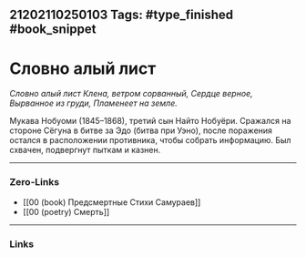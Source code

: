 21202110250103
Tags: #type_finished #book_snippet 
---
# Словно алый лист

*Словно алый лист
Клена, ветром сорванный,
Сердце верное,
Вырванное из груди,
Пламенеет на земле.*

Мукава Нобуоми (1845–1868), третий сын Найто Нобуёри. Сражался на стороне Сёгуна в битве за Эдо (битва при Уэно), после поражения остался в расположении противника, чтобы собрать информацию. Был схвачен, подвергнут пыткам и казнен. 

---
### Zero-Links
 - [[00 (book) Предсмертные Стихи Самураев]]
 - [[00 (poetry) Смерть]]
---
### Links
